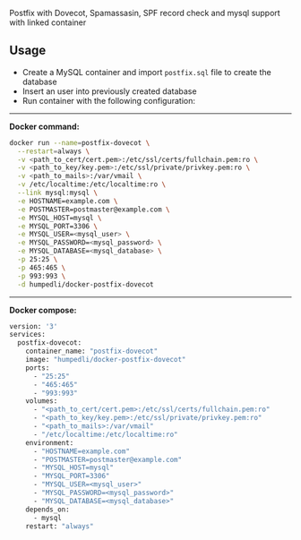 Postfix with Dovecot, Spamassasin, SPF record check and mysql support with linked container

## Usage

* Create a MySQL container and import `postfix.sql` file to create the database
* Insert an user into previously created database
* Run container with the following configuration:

---
**Docker command:**

```bash
docker run --name=postfix-dovecot \
  --restart=always \
  -v <path_to_cert/cert.pem>:/etc/ssl/certs/fullchain.pem:ro \
  -v <path_to_key/key.pem>:/etc/ssl/private/privkey.pem:ro \
  -v <path_to_mails>:/var/vmail \
  -v /etc/localtime:/etc/localtime:ro \
  --link mysql:mysql \
  -e HOSTNAME=example.com \
  -e POSTMASTER=postmaster@example.com \
  -e MYSQL_HOST=mysql \
  -e MYSQL_PORT=3306 \
  -e MYSQL_USER=<mysql_user> \
  -e MYSQL_PASSWORD=<mysql_password> \
  -e MYSQL_DATABASE=<mysql_database> \
  -p 25:25 \
  -p 465:465 \
  -p 993:993 \
  -d humpedli/docker-postfix-dovecot
```

---
**Docker compose:**

```bash
version: '3'
services:
  postfix-dovecot:
    container_name: "postfix-dovecot"
    image: "humpedli/docker-postfix-dovecot"
    ports:
      - "25:25"
      - "465:465"
      - "993:993"
    volumes:
      - "<path_to_cert/cert.pem>:/etc/ssl/certs/fullchain.pem:ro"
      - "<path_to_key/key.pem>:/etc/ssl/private/privkey.pem:ro"
      - "<path_to_mails>:/var/vmail"
      - "/etc/localtime:/etc/localtime:ro"
    environment:
      - "HOSTNAME=example.com"
      - "POSTMASTER=postmaster@example.com"
      - "MYSQL_HOST=mysql"
      - "MYSQL_PORT=3306"
      - "MYSQL_USER=<mysql_user>"
      - "MYSQL_PASSWORD=<mysql_password>"
      - "MYSQL_DATABASE=<mysql_database>"
    depends_on:
      - mysql
    restart: "always"
```
